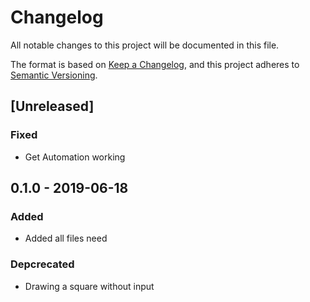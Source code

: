 # Changelog
All notable changes to this project will be documented in this file.

The format is based on [Keep a Changelog](https://keepachangelog.com/en/1.0.0/),
and this project adheres to [Semantic Versioning](https://semver.org/spec/v2.0.0.html).

## [Unreleased]
### Fixed
- Get Automation working

## 0.1.0 - 2019-06-18
### Added
- Added all files need

### Depcrecated
- Drawing a square without input




